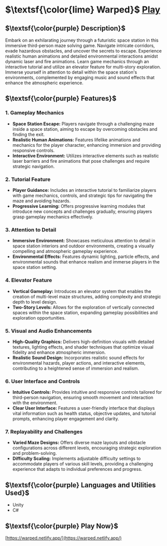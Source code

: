  # $\textsf{\color{lime} Warped}$ $\text{ }$ $\text{ }$ [Play](https://warped.netlify.app/)

## $\textsf{\color{purple} Description}$
Embark on an exhilarating journey through a futuristic space station in this immersive third-person maze solving game. Navigate intricate corridors, evade hazardous obstacles, and uncover the secrets to escape. Experience realistic human animations and detailed environmental interactions amidst dynamic laser and fire animations. Learn game mechanics through an interactive tutorial and utilize an elevator feature for multi-story exploration. Immerse yourself in attention to detail within the space station's environments, complemented by engaging music and sound effects that enhance the atmospheric experience.

## $\textsf{\color{purple} Features}$

### 1. Gameplay Mechanics
- **Space Station Escape:** Players navigate through a challenging maze inside a space station, aiming to escape by overcoming obstacles and finding the exit.
- **Realistic Human Animations:** Features lifelike animations and mechanics for the player character, enhancing immersion and providing responsive controls.
- **Interactive Environment:** Utilizes interactive elements such as realistic laser barriers and fire animations that pose challenges and require strategic navigation.

### 2. Tutorial Feature
- **Player Guidance:** Includes an interactive tutorial to familiarize players with game mechanics, controls, and strategic tips for navigating the maze and avoiding hazards.
- **Progressive Learning:** Offers progressive learning modules that introduce new concepts and challenges gradually, ensuring players grasp gameplay mechanics effectively.

### 3. Attention to Detail
- **Immersive Environment:** Showcases meticulous attention to detail in space station interiors and outdoor environments, creating a visually compelling and atmospheric gameplay experience.
- **Environmental Effects:** Features dynamic lighting, particle effects, and environmental sounds that enhance realism and immerse players in the space station setting.

### 4. Elevator Feature
- **Vertical Gameplay:** Introduces an elevator system that enables the creation of multi-level maze structures, adding complexity and strategic depth to level design.
- **Two-Story Levels:** Allows for the exploration of vertically connected spaces within the space station, expanding gameplay possibilities and exploration opportunities.

### 5. Visual and Audio Enhancements
- **High-Quality Graphics:** Delivers high-definition visuals with detailed textures, lighting effects, and shader techniques that optimize visual fidelity and enhance atmospheric immersion.
- **Realistic Sound Design:** Incorporates realistic sound effects for environmental hazards, player actions, and interactive elements, contributing to a heightened sense of immersion and realism.

### 6. User Interface and Controls
- **Intuitive Controls:** Provides intuitive and responsive controls tailored for third-person navigation, ensuring smooth movement and interaction with the environment.
- **Clear User Interface:** Features a user-friendly interface that displays vital information such as health status, objective updates, and tutorial prompts, enhancing player engagement and clarity.

### 7. Replayability and Challenges
- **Varied Maze Designs:** Offers diverse maze layouts and obstacle configurations across different levels, encouraging strategic exploration and problem-solving.
- **Difficulty Scaling:** Implements adjustable difficulty settings to accommodate players of various skill levels, providing a challenging experience that adapts to individual preferences and progress.



## $\textsf{\color{purple} Languages and Utilities Used}$
- Unity
- C#

## $\textsf{\color{purple} Play Now}$
[https://warped.netlify.app/](https://warped.netlify.app/)
